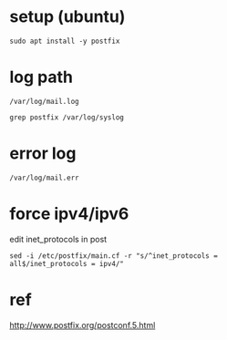 # setup (ubuntu)

`sudo apt install -y postfix`

# log path

`/var/log/mail.log`

`grep postfix /var/log/syslog`

# error log

`/var/log/mail.err`

# force ipv4/ipv6

edit inet_protocols in post

`sed -i /etc/postfix/main.cf -r "s/^inet_protocols = all$/inet_protocols = ipv4/"`

# ref

http://www.postfix.org/postconf.5.html

